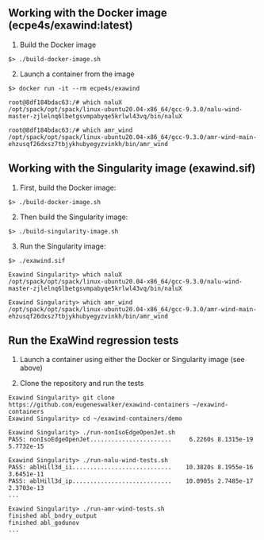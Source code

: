 ## Working with the Docker image (ecpe4s/exawind:latest)
1. Build the Docker image
```
$> ./build-docker-image.sh
```

2. Launch a container from the image
```
$> docker run -it --rm ecpe4s/exawind

root@8df184bdac63:/# which naluX
/opt/spack/opt/spack/linux-ubuntu20.04-x86_64/gcc-9.3.0/nalu-wind-master-zjlelnq6lbetgsvmpabyqe5krlwl43vq/bin/naluX

root@8df184bdac63:/# which amr_wind
/opt/spack/opt/spack/linux-ubuntu20.04-x86_64/gcc-9.3.0/amr-wind-main-ehzusqf26dxsz7tbjykhubyegyzvinkh/bin/amr_wind
```

## Working with the Singularity image (exawind.sif)

1. First, build the Docker image:
```
$> ./build-docker-image.sh
```

2. Then build the Singularity image:
```
$> ./build-singularity-image.sh
```

3. Run the Singularity image:
```
$> ./exawind.sif

Exawind Singularity> which naluX
/opt/spack/opt/spack/linux-ubuntu20.04-x86_64/gcc-9.3.0/nalu-wind-master-zjlelnq6lbetgsvmpabyqe5krlwl43vq/bin/naluX

Exawind Singularity> which amr_wind
/opt/spack/opt/spack/linux-ubuntu20.04-x86_64/gcc-9.3.0/amr-wind-main-ehzusqf26dxsz7tbjykhubyegyzvinkh/bin/amr_wind
```

## Run the ExaWind regression tests

1. Launch a container using either the Docker or Singularity image (see above)

2. Clone the repository and run the tests
```
Exawind Singularity> git clone https://github.com/eugeneswalker/exawind-containers ~/exawind-containers
Exawind Singularity> cd ~/exawind-containers/demo

Exawind Singularity> ./run-nonIsoEdgeOpenJet.sh
PASS: nonIsoEdgeOpenJet.......................     6.2260s 8.1315e-19 5.7732e-15

Exawind Singularity> ./run-nalu-wind-tests.sh
PASS: ablHill3d_ii............................    10.3820s 8.1955e-16 3.6451e-11
PASS: ablHill3d_ip............................    10.0905s 2.7485e-17 2.3703e-13
...

Exawind Singularity> ./run-amr-wind-tests.sh
finished abl_bndry_output
finished abl_godunov
...
```

